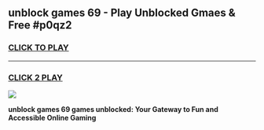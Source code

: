 
## unblock games 69 - Play Unblocked Gmaes & Free #p0qz2
<h3>
<a href="https://news.freeplayer.one?title=unblock_games_69&ref=03M">CLICK TO PLAY</a></h3>
<hr>

<h3>
<a href="https://news.freeplayer.one?title=unblock_games_69&ref=03M">CLICK 2 PLAY</a>
  
</h3>

<a href="https://news.freeplayer.one?title=unblock_games_69&ref=03M"><img src="https://clearcache.store/games.png"></a>


**unblock games 69 games unblocked: Your Gateway to Fun and Accessible Online Gaming**
